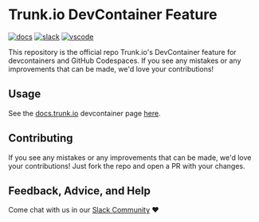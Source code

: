 # Trunk.io DevContainer Feature

[![docs](https://img.shields.io/badge/-docs-darkgreen?logo=readthedocs&logoColor=ffffff)][docs]
[![slack](https://img.shields.io/badge/-slack-611f69?logo=slack)][slack]
[![vscode](https://img.shields.io/visual-studio-marketplace/i/trunk.io?color=0078d7&label=vscode&logo=visualstudiocode)][vscode]

This repository is the official repo Trunk.io's DevContainer feature for devcontainers and GitHub
Codespaces. If you see any mistakes or any improvements that can be made, we'd love your
contributions!

## Usage

See the [docs.trunk.io](https://docs.trunk.io/check/cli/github-codespaces) devcontainer page
[here](https://docs.trunk.io/check/cli/github-codespaces).

## Contributing

If you see any mistakes or any improvements that can be made, we'd love your contributions! Just
fork the repo and open a PR with your changes.

## Feedback, Advice, and Help

Come chat with us in our [Slack Community][slack] ❤️

[slack]: https://slack.trunk.io
[docs]: https://docs.trunk.io
[vscode]: https://marketplace.visualstudio.com/items?itemName=Trunk.io
